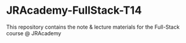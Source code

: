 # JRAcademy-FullStack-T14
 This repository contains the note & lecture materials for the Full-Stack course @ JRAcademy 
